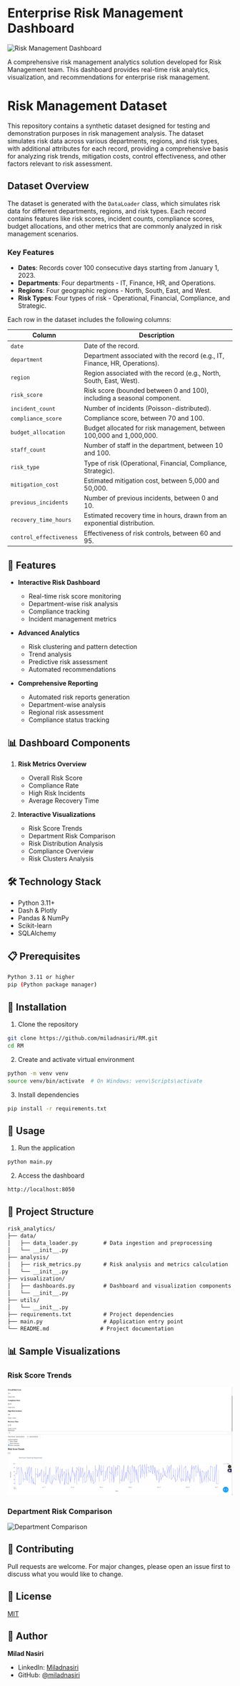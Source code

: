 # Enterprise Risk Management Dashboard

![Risk Management Dashboard]()

A comprehensive risk management analytics solution developed for  Risk Management team. This dashboard provides real-time risk analytics, visualization, and recommendations for enterprise risk management.



# Risk Management Dataset

This repository contains a synthetic dataset designed for testing and demonstration purposes in risk management analysis. The dataset simulates risk data across various departments, regions, and risk types, with additional attributes for each record, providing a comprehensive basis for analyzing risk trends, mitigation costs, control effectiveness, and other factors relevant to risk assessment.

## Dataset Overview

The dataset is generated with the `DataLoader` class, which simulates risk data for different departments, regions, and risk types. Each record contains features like risk scores, incident counts, compliance scores, budget allocations, and other metrics that are commonly analyzed in risk management scenarios.

### Key Features

- **Dates**: Records cover 100 consecutive days starting from January 1, 2023.
- **Departments**: Four departments - IT, Finance, HR, and Operations.
- **Regions**: Four geographic regions - North, South, East, and West.
- **Risk Types**: Four types of risk - Operational, Financial, Compliance, and Strategic.

Each row in the dataset includes the following columns:

| Column               | Description                                                                                  |
|----------------------|----------------------------------------------------------------------------------------------|
| `date`               | Date of the record.                                                                          |
| `department`         | Department associated with the record (e.g., IT, Finance, HR, Operations).                   |
| `region`             | Region associated with the record (e.g., North, South, East, West).                          |
| `risk_score`         | Risk score (bounded between 0 and 100), including a seasonal component.                      |
| `incident_count`     | Number of incidents (Poisson-distributed).                                                   |
| `compliance_score`   | Compliance score, between 70 and 100.                                                        |
| `budget_allocation`  | Budget allocated for risk management, between 100,000 and 1,000,000.                         |
| `staff_count`        | Number of staff in the department, between 10 and 100.                                       |
| `risk_type`          | Type of risk (Operational, Financial, Compliance, Strategic).                                |
| `mitigation_cost`    | Estimated mitigation cost, between 5,000 and 50,000.                                         |
| `previous_incidents` | Number of previous incidents, between 0 and 10.                                              |
| `recovery_time_hours`| Estimated recovery time in hours, drawn from an exponential distribution.                    |
| `control_effectiveness` | Effectiveness of risk controls, between 60 and 95.                                        |



## 🚀 Features

- **Interactive Risk Dashboard**
  - Real-time risk score monitoring
  - Department-wise risk analysis
  - Compliance tracking
  - Incident management metrics

- **Advanced Analytics**
  - Risk clustering and pattern detection
  - Trend analysis
  - Predictive risk assessment
  - Automated recommendations

- **Comprehensive Reporting**
  - Automated risk reports generation
  - Department-wise analysis
  - Regional risk assessment
  - Compliance status tracking

## 📊 Dashboard Components

1. **Risk Metrics Overview**
   - Overall Risk Score
   - Compliance Rate
   - High Risk Incidents
   - Average Recovery Time

2. **Interactive Visualizations**
   - Risk Score Trends
   - Department Risk Comparison
   - Risk Distribution Analysis
   - Compliance Overview
   - Risk Clusters Analysis

## 🛠️ Technology Stack

- Python 3.11+
- Dash & Plotly
- Pandas & NumPy
- Scikit-learn
- SQLAlchemy

## 📋 Prerequisites

```bash
Python 3.11 or higher
pip (Python package manager)
```

## 🔧 Installation

1. Clone the repository
```bash
git clone https://github.com/miladnasiri/RM.git
cd RM
```

2. Create and activate virtual environment
```bash
python -m venv venv
source venv/bin/activate  # On Windows: venv\Scripts\activate
```

3. Install dependencies
```bash
pip install -r requirements.txt
```

## 🚀 Usage

1. Run the application
```bash
python main.py
```

2. Access the dashboard
```
http://localhost:8050
```

## 📁 Project Structure

```
risk_analytics/
├── data/
│   ├── data_loader.py        # Data ingestion and preprocessing
│   └── __init__.py
├── analysis/
│   ├── risk_metrics.py       # Risk analysis and metrics calculation
│   └── __init__.py
├── visualization/
│   ├── dashboards.py         # Dashboard and visualization components
│   └── __init__.py
├── utils/
│   └── __init__.py
├── requirements.txt          # Project dependencies
├── main.py                   # Application entry point
└── README.md                # Project documentation
```

## 📊 Sample Visualizations

### Risk Score Trends
![Risk Trends](https://github.com/miladnasiri/Risk-Analytics-Project-Showcasing-Data-Visualization-and-Insights/blob/ecf4bc9ec35aca92023e3960279cfd84864d9b8d/Risk%20Score%20Trends.png)

### Department Risk Comparison
![Department Comparison](screenshots/dept_comparison.png)

## 🤝 Contributing

Pull requests are welcome. For major changes, please open an issue first to discuss what you would like to change.

## 📝 License

[MIT](https://choosealicense.com/licenses/mit/)

## 👤 Author

**Milad Nasiri**
- LinkedIn: [Miladnasiri](https://linkedin.com/in/Miladnasiri)
- GitHub: [@miladnasiri](https://github.com/miladnasiri)

